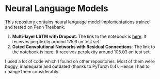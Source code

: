 # Neural Language Models


This repository contains neural language model implementations trained and tested on Penn Treebank.

1. **Multi-layer LSTM with Dropout**: The link to the notebook is [here](https://github.com/pranav-ust/nlm/blob/master/LSTM%20Language%20Model.ipynb). It receives perplexity around 175.6 on test set.
2. **Gated Convolutional Networks with Residual Connections**: The link to the notebook is [here](https://github.com/pranav-ust/nlm/blob/master/Gated%20Convolutional%20Networks.ipynb). It receives perplexity around 105.03 on test set.

I used a lot of code which I found on other repositories. Most of them were buggy, inadequate and outdated (thanks to PyTorch 0.4). Hence I had to change them considerably.
